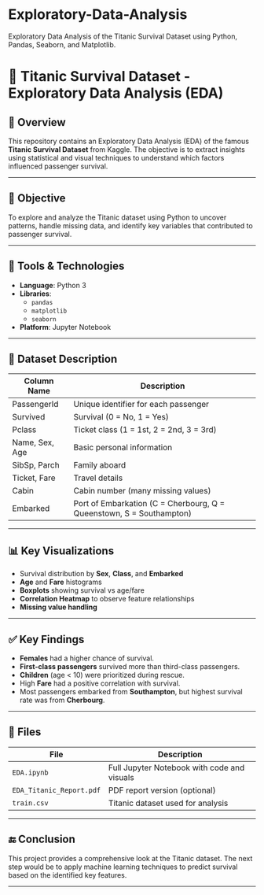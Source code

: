 # Exploratory-Data-Analysis
Exploratory Data Analysis of the Titanic Survival Dataset using Python, Pandas, Seaborn, and Matplotlib.
# 🚢 Titanic Survival Dataset - Exploratory Data Analysis (EDA)

## 📘 Overview

This repository contains an Exploratory Data Analysis (EDA) of the famous **Titanic Survival Dataset** from Kaggle. The objective is to extract insights using statistical and visual techniques to understand which factors influenced passenger survival.

---

## 🎯 Objective

To explore and analyze the Titanic dataset using Python to uncover patterns, handle missing data, and identify key variables that contributed to passenger survival.

---

## 🧰 Tools & Technologies

- **Language**: Python 3
- **Libraries**:
  - `pandas`
  - `matplotlib`
  - `seaborn`
- **Platform**: Jupyter Notebook

---

## 📂 Dataset Description

| Column Name  | Description |
|--------------|-------------|
| PassengerId  | Unique identifier for each passenger |
| Survived     | Survival (0 = No, 1 = Yes) |
| Pclass       | Ticket class (1 = 1st, 2 = 2nd, 3 = 3rd) |
| Name, Sex, Age | Basic personal information |
| SibSp, Parch | Family aboard |
| Ticket, Fare | Travel details |
| Cabin        | Cabin number (many missing values) |
| Embarked     | Port of Embarkation (C = Cherbourg, Q = Queenstown, S = Southampton) |

---

## 📊 Key Visualizations

- Survival distribution by **Sex**, **Class**, and **Embarked**
- **Age** and **Fare** histograms
- **Boxplots** showing survival vs age/fare
- **Correlation Heatmap** to observe feature relationships
- **Missing value handling**

---

## ✅ Key Findings

- **Females** had a higher chance of survival.
- **First-class passengers** survived more than third-class passengers.
- **Children** (age < 10) were prioritized during rescue.
- High **Fare** had a positive correlation with survival.
- Most passengers embarked from **Southampton**, but highest survival rate was from **Cherbourg**.

---

## 📄 Files

| File | Description |
|------|-------------|
| `EDA.ipynb` | Full Jupyter Notebook with code and visuals |
| `EDA_Titanic_Report.pdf` | PDF report version (optional) |
| `train.csv` | Titanic dataset used for analysis |

---

## 🔚 Conclusion

This project provides a comprehensive look at the Titanic dataset. The next step would be to apply machine learning techniques to predict survival based on the identified key features.

---
